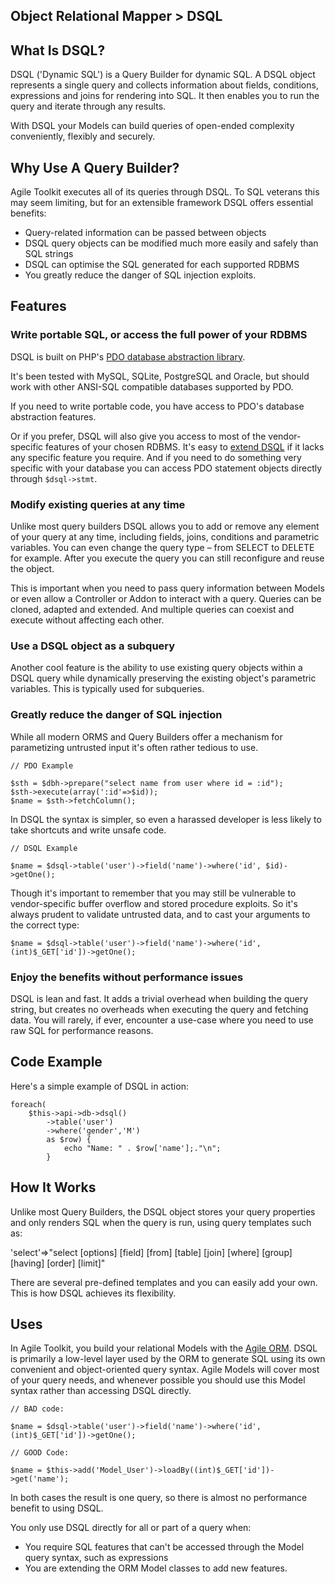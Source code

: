 Object Relational Mapper > DSQL
----

## What Is DSQL?

DSQL ('Dynamic SQL') is a Query Builder for dynamic SQL. A DSQL object represents a single query and collects information about fields, conditions, expressions and joins for rendering into SQL. It then enables you to run the query and iterate through any results.

With DSQL your Models can build queries of open-ended complexity conveniently, flexibly and securely.

## Why Use A Query Builder?

Agile Toolkit executes all of its queries through DSQL. To SQL veterans this may seem limiting, but for an extensible framework DSQL offers essential benefits:

* Query-related information can be passed between objects
* DSQL query objects can be modified much more easily and safely than SQL strings
* DSQL can optimise the SQL generated for each supported RDBMS
* You greatly reduce the danger of SQL injection exploits.

## Features

### Write portable SQL, or access the full power of your RDBMS

DSQL is built on PHP's [PDO database abstraction library](http://php.net/manual/en/book.pdo.php).

It's been tested with MySQL, SQLite, PostgreSQL and Oracle, but should work with other ANSI-SQL compatible databases supported by PDO.

If you need to write portable code, you have access to PDO's database abstraction features.

Or if you prefer, DSQL will also give you access to most of the vendor-specific features of your chosen RDBMS. It's easy to [extend DSQL](/docs/data/dsql/extending) if it lacks any specific feature you require. And if you need to do something very specific with your database you can access PDO statement objects directly through `$dsql->stmt`.

### Modify existing queries at any time

Unlike most query builders DSQL allows you to add or remove any element of your query at any time, including fields, joins, conditions and parametric variables. You can even change the query type &ndash; from SELECT to DELETE for example. After you execute the query you can still reconfigure and reuse the object.

This is important when you need to pass query information between Models or even allow a Controller or Addon to interact with a query. Queries can be cloned, adapted and extended. And multiple queries can coexist and execute without affecting each other.

### Use a DSQL object as a subquery

Another cool feature is the ability to use existing query objects within a DSQL query while dynamically preserving the existing object's parametric variables. This is typically used for subqueries.

### Greatly reduce the danger of SQL injection

While all modern ORMS and Query Builders offer a mechanism for parametizing untrusted input it's often rather tedious to use.

    // PDO Example

	$sth = $dbh->prepare("select name from user where id = :id");
    $sth->execute(array(':id'=>$id));
	$name = $sth->fetchColumn();

In DSQL the syntax is simpler, so even a harassed developer is less likely to take shortcuts and write unsafe code.

    // DSQL Example

	$name = $dsql->table('user')->field('name')->where('id', $id)->getOne();

Though it's important to remember that you may still be vulnerable to vendor-specific buffer overflow and stored procedure exploits. So it's always prudent to validate untrusted data, and to cast your arguments to the correct type:

	$name = $dsql->table('user')->field('name')->where('id', (int)$_GET['id'])->getOne();

### Enjoy the benefits without performance issues

DSQL is lean and fast. It adds a trivial overhead when building the query string, but creates no overheads when executing the query and fetching data. You will rarely, if ever, encounter a use-case where you need to use raw SQL for performance reasons.

## Code Example

Here's a simple example of DSQL in action:

	foreach(
		$this->api->db->dsql()
			->table('user')
			->where('gender','M')
			as $row) {
				echo "Name: " . $row['name'];."\n";
			}

## How It Works

Unlike most Query Builders, the DSQL object stores your query properties and only renders SQL when the query is run, using query templates such as:

  'select'=>"select [options] [field] [from] [table] [join] [where] [group] [having] [order] [limit]"

There are several pre-defined templates and you can easily add your own. This is how DSQL achieves its flexibility.

## Uses

In Agile Toolkit, you build your relational Models with the [Agile ORM](/docs/data/agile-orm/overview). DSQL is primarily a low-level layer used by the ORM to generate SQL using its own convenient and object-oriented query syntax. Agile Models will cover most of your query needs, and whenever possible you should use this Model syntax rather than accessing DSQL directly.

	// BAD code:

	$name = $dsql->table('user')->field('name')->where('id',(int)$_GET['id'])->getOne();

	// GOOD Code:

	$name = $this->add('Model_User')->loadBy((int)$_GET['id'])->get('name');

In both cases the result is one query, so there is almost no performance benefit to using DSQL.

You only use DSQL directly for all or part of a query when:

* You require SQL features that can't be accessed through the Model query syntax, such as expressions
* You are extending the ORM Model classes to add new features.
